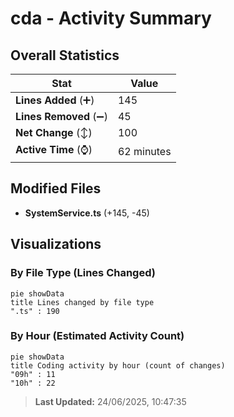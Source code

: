 # cda - Activity Summary 

## Overall Statistics

| Stat                   | Value                                                             |
| ---------------------- | ----------------------------------------------------------------- |
| **Lines Added** (➕)   | 145                                          |
| **Lines Removed** (➖) | 45                                        |
| **Net Change** (↕)    | 100                |
| **Active Time** (⌚)   | 62 minutes |


## Modified Files
- **SystemService.ts** (+145, -45)

## Visualizations

### By File Type (Lines Changed)

```mermaid
pie showData
title Lines changed by file type
".ts" : 190
```

### By Hour (Estimated Activity Count)

```mermaid
pie showData
title Coding activity by hour (count of changes)
"09h" : 11
"10h" : 22
```


> **Last Updated:** 24/06/2025, 10:47:35